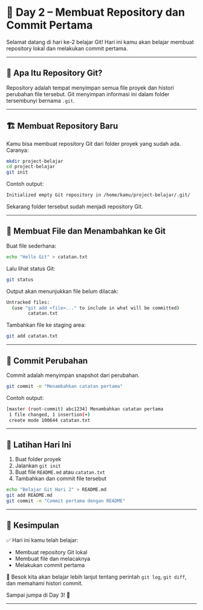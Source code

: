 # 📘 Day 2 – Membuat Repository dan Commit Pertama

Selamat datang di hari ke-2 belajar Git! Hari ini kamu akan belajar membuat repository lokal dan melakukan commit pertama.

---

## 📂 Apa Itu Repository Git?

Repository adalah tempat menyimpan semua file proyek dan histori perubahan file tersebut. Git menyimpan informasi ini dalam folder tersembunyi bernama `.git`.

---

## 🏗️ Membuat Repository Baru

Kamu bisa membuat repository Git dari folder proyek yang sudah ada. Caranya:

```bash
mkdir project-belajar
cd project-belajar
git init
```

Contoh output:

```bash
Initialized empty Git repository in /home/kamu/project-belajar/.git/
```

Sekarang folder tersebut sudah menjadi repository Git.

---

## 📄 Membuat File dan Menambahkan ke Git

Buat file sederhana:

```bash
echo "Hello Git" > catatan.txt
```

Lalu lihat status Git:

```bash
git status
```

Output akan menunjukkan file belum dilacak:

```bash
Untracked files:
  (use "git add <file>..." to include in what will be committed)
        catatan.txt
```

Tambahkan file ke staging area:

```bash
git add catatan.txt
```

---

## 💾 Commit Perubahan

Commit adalah menyimpan snapshot dari perubahan.

```bash
git commit -m "Menambahkan catatan pertama"
```

Contoh output:

```bash
[master (root-commit) abc1234] Menambahkan catatan pertama
 1 file changed, 1 insertion(+)
 create mode 100644 catatan.txt
```

---

## 🧪 Latihan Hari Ini

1. Buat folder proyek
2. Jalankan `git init`
3. Buat file `README.md` atau `catatan.txt`
4. Tambahkan dan commit file tersebut

```bash
echo "Belajar Git Hari 2" > README.md
git add README.md
git commit -m "Commit pertama dengan README"
```

---

## 🏁 Kesimpulan

✅ Hari ini kamu telah belajar:

- Membuat repository Git lokal
- Membuat file dan melacaknya
- Melakukan commit pertama

📌 Besok kita akan belajar lebih lanjut tentang perintah `git log`, `git diff`, dan memahami histori commit.

Sampai jumpa di Day 3! 🚀

---
